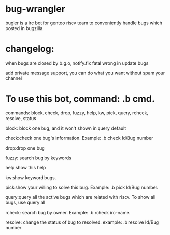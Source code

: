 # bug-wrangler
bugler is a irc bot for gentoo riscv team to conveniently handle bugs which posted in bugzilla. 
# changelog: 

when bugs are closed by b.g.o, notify.fix fatal wrong in update bugs

add private message support, you can do what you want without spam your channel
# To use this bot, command: .b cmd.
commands: block, check, drop, fuzzy, help, kw, pick, query, rcheck, resolve, status

block: block one bug, and it won't shown in query default

check:check one bug's information. Example: .b check Id/Bug number

drop:drop one bug

fuzzy: search bug by keywords

help:show this help

kw:show keyword bugs.

pick:show your willing to solve this bug. Example: .b pick Id/Bug number.

query:query all the active bugs which are related with riscv. To show all bugs, use query all

rcheck: search bug by owner. Example: .b rcheck irc-name.

resolve: change the status of bug to resolved. example: .b resolve Id/Bug number
